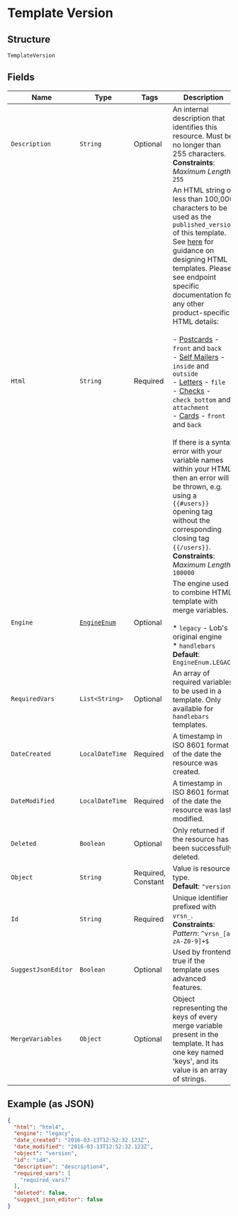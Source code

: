 
# Template Version

## Structure

`TemplateVersion`

## Fields

| Name | Type | Tags | Description | Getter | Setter |
|  --- | --- | --- | --- | --- | --- |
| `Description` | `String` | Optional | An internal description that identifies this resource. Must be no longer than 255 characters.<br>**Constraints**: *Maximum Length*: `255` | String getDescription() | setDescription(String description) |
| `Html` | `String` | Required | An HTML string of less than 100,000 characters to be used as the `published_version` of this template. See [here](#section/HTML-Examples) for guidance on designing HTML templates. Please see endpoint specific documentation for any other product-specific HTML details:<br><br>- [Postcards](#operation/postcard_create) - `front` and `back`<br>- [Self Mailers](#operation/self_mailer_create) - `inside` and `outside`<br>- [Letters](#operation/letter_create) - `file`<br>- [Checks](#operation/check_create) - `check_bottom` and `attachment`<br>- [Cards](#operation/card_create) - `front` and `back`<br><br>If there is a syntax error with your variable names within your HTML, then an error will be thrown, e.g. using a `{{#users}}` opening tag without the corresponding closing tag `{{/users}}`.<br>**Constraints**: *Maximum Length*: `100000` | String getHtml() | setHtml(String html) |
| `Engine` | [`EngineEnum`](../../doc/models/engine-enum.md) | Optional | The engine used to combine HTML template with merge variables.<br><br>* `legacy` - Lob's original engine<br>* `handlebars`<br>**Default**: `EngineEnum.LEGACY` | EngineEnum getEngine() | setEngine(EngineEnum engine) |
| `RequiredVars` | `List<String>` | Optional | An array of required variables to be used in a template. Only available for `handlebars` templates. | List<String> getRequiredVars() | setRequiredVars(List<String> requiredVars) |
| `DateCreated` | `LocalDateTime` | Required | A timestamp in ISO 8601 format of the date the resource was created. | LocalDateTime getDateCreated() | setDateCreated(LocalDateTime dateCreated) |
| `DateModified` | `LocalDateTime` | Required | A timestamp in ISO 8601 format of the date the resource was last modified. | LocalDateTime getDateModified() | setDateModified(LocalDateTime dateModified) |
| `Deleted` | `Boolean` | Optional | Only returned if the resource has been successfully deleted. | Boolean getDeleted() | setDeleted(Boolean deleted) |
| `Object` | `String` | Required, Constant | Value is resource type.<br>**Default**: `"version"` | String getObject() | setObject(String object) |
| `Id` | `String` | Required | Unique identifier prefixed with `vrsn_`.<br>**Constraints**: *Pattern*: `^vrsn_[a-zA-Z0-9]+$` | String getId() | setId(String id) |
| `SuggestJsonEditor` | `Boolean` | Optional | Used by frontend, true if the template uses advanced features. | Boolean getSuggestJsonEditor() | setSuggestJsonEditor(Boolean suggestJsonEditor) |
| `MergeVariables` | `Object` | Optional | Object representing the keys of every merge variable present in the template. It has one key named 'keys', and its value is an array of strings. | Object getMergeVariables() | setMergeVariables(Object mergeVariables) |

## Example (as JSON)

```json
{
  "html": "html4",
  "engine": "legacy",
  "date_created": "2016-03-13T12:52:32.123Z",
  "date_modified": "2016-03-13T12:52:32.123Z",
  "object": "version",
  "id": "id4",
  "description": "description4",
  "required_vars": [
    "required_vars7"
  ],
  "deleted": false,
  "suggest_json_editor": false
}
```

